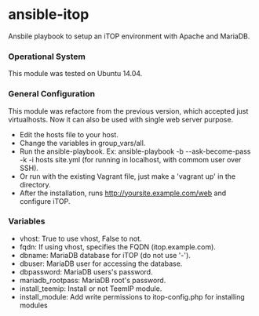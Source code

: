 # ansible-itop

Ansbile playbook to setup an iTOP environment with Apache and MariaDB.

### Operational System

This module was tested on Ubuntu 14.04.

### General Configuration

  This module was refactore from the previous version, which accepted just virtualhosts. Now it can also be used with single web server purpose.

  * Edit the hosts file to your host.
  * Change the variables in group_vars/all.
  * Run the ansible-playbook. Ex: ansible-playbook -b --ask-become-pass -k -i hosts site.yml (for running in localhost, with commom user over SSH).
  * Or run with the existing Vagrant file, just make a 'vagrant up' in the directory.
  * After the installation, runs http://yoursite.example.com/web and configure iTOP.

### Variables
  * vhost: True to use vhost, False to not.
  * fqdn: If using vhost, specifies the FQDN (itop.example.com).
  * dbname: MariaDB database for iTOP (do not use '-').
  * dbuser: MariaDB user for accessing the database.
  * dbpassword: MariaDB users's password.
  * mariadb_rootpass: MariaDB root's password.
  * install_teemip: Install or not TeemIP module.
  * install_module: Add write permissions to itop-config.php for installing modules
